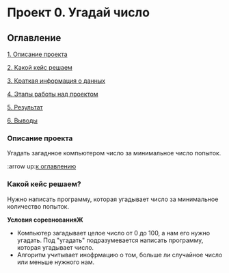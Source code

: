 # Проект 0. Угадай число

## Оглавление
[1. Описание проекта](https://github.com/Vanhatai/sf_341/blob/main/README.md#Описание-проекта)

[2. Какой кейс решаем](https://github.com/Vanhatai/sf_341/blob/main/README.md#Какой-кейс-решаем)

[3. Краткая информация о данных](https://github.com/Vanhatai/sf_341/blob/main/README.md#Краткая-информация-о-данных)

[4. Этапы работы над проектом](https://github.com/Vanhatai/sf_341/blob/main/README.md#Этапы-работы-над-проектом)

[5. Результат](https://github.com/Vanhatai/sf_341/blob/main/README.md#Результат)

[6. Выводы](https://github.com/Vanhatai/sf_341/blob/main/README.md#Выводы)

### Описание проекта
Угадать загаднное компьютером число за минимальное число попыток.

:arrow up:[к оглавлению](https://github.com/Vanhatai/sf_341/blob/main/README.md#Оглавление)

### Какой кейс решаем?
Нужно написать программу, которая угадывает число за минимальное количество попыток.

**Условия соревнованияЖ**
- Компьютер загадывает целое число от 0 до 100, а нам его нужно угадать. Под "угадать" подразумевается написать программу, которая угадывает число.
- Алгоритм учитывает инофрмацию о том, больше ли случайное число или меньше нужного нам.




